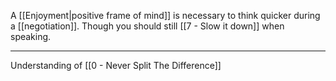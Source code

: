 A [[Enjoyment|positive frame of mind]] is necessary to think quicker during a [[negotiation]]. Though you should still [[7 - Slow it down]] when speaking.

---

Understanding of [[0 - Never Split The Difference]]